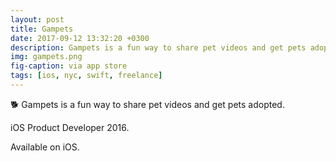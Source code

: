 ```yaml
---
layout: post
title: Gampets
date: 2017-09-12 13:32:20 +0300
description: Gampets is a fun way to share pet videos and get pets adopted.
img: gampets.png
fig-caption: via app store
tags: [ios, nyc, swift, freelance]
---
```


🐕 Gampets is a fun way to share pet videos and get pets adopted.

iOS Product Developer 2016.

Available on iOS.